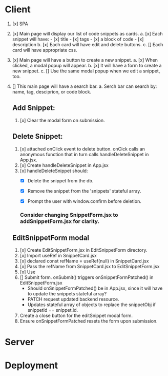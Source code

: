 
# Client 

1. [x] SPA
2. [x] Main page will display our list of code snippets as cards. 
    a. [x] Each snippet will have:
        - [x] title
        - [x] tags
        - [x] a block of code
        - [x] description 
    b. [x] Each card will have edit and delete buttons.
    c. [] Each card will have appropriate css.  
3. [x] Main page will have a button to create a new snippet. 
    a. [x] When clicked, a modal popup will appear. 
    b. [x] It will have a form to create a new snippet. 
    c. [] Use the same modal popup when we edit a snippet, too. 
4. [] This main page will have a search bar. 
    a. Serch bar can search by: name, tag, desciprion, or code block.  


    ## Add Snippet:
    1. [x] Clear the modal form on submission. 


    ## Delete Snippet:
    1. [x] attached onClick event to delete button. onCick calls an anonymous function that in turn calls handleDeleteSnippet in App.jsx. 
    2. [x] Create handleDeleteSnippet in App.jsx
    3. [x] handleDeleteSnippet should:
        - [x] Delete the snippet from the db. 
        - [x] Remove the snippet from the 'snippets' stateful array. 
        - [x] Prompt the user with window.confirm before deletion. 


        ### Consider changing SnippetForm.jsx to addSnippetForm.jsx for clarity. 
        


    ## EditSnippetForm modal 
    1. [x] Create EditSnippetForm.jsx in EditSnippetForm directory. 
    2. [x] Import useRef in SnippetCard.jsx
    3. [x] declared const refName = useRef(null) in SnippetCard.jsx  
    4. [x] Pass the refName from SnippetCard.jsx to EditSnippetForm.jsx
    5. [x] Use <dialog ref={refName}> on <form></form> element jsx in EditSnippetForm.jsx
      Add a callback function to be called when the edit button is clicked. This function will display the modal: 
      const onEditButtonClick = () => {
        editRef.current.showModal();
    }
    6. [] Submit form. onSubmit() triggers onSnippetFormPatched() in EditSnippetForm.jsx 
        - Should onSnippetFormPatched() be in App.jsx, since it will have to update the snippets stateful array? 
        - PATCH request updated backend resource. 
        - Updates stateful array of objects to replace the snippetObj if snippetId == snippet.id. 
    7. Create a close button for the editSnippet modal form. 
    8. Ensure onSnippetFormPatched resets the form upon submission. 




# Server 


# Deployment 